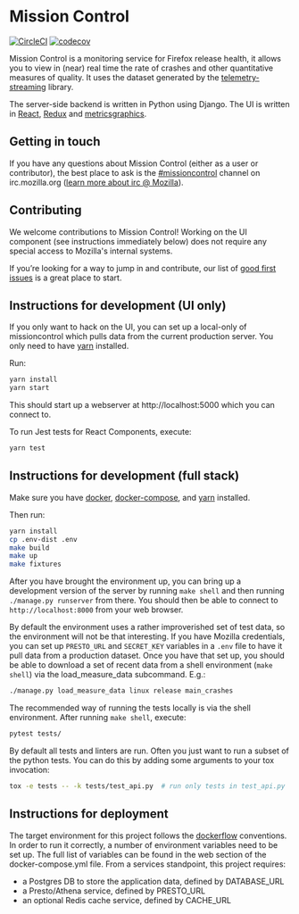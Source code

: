 Mission Control
===============

[![CircleCI](https://img.shields.io/circleci/project/github/mozilla/missioncontrol/master.svg)](https://circleci.com/gh/mozilla/missioncontrol)
[![codecov](https://codecov.io/gh/mozilla/missioncontrol/branch/master/graph/badge.svg)](https://codecov.io/gh/mozilla/missioncontrol)

Mission Control is a monitoring service for Firefox release health, it allows you
to view in (near) real time the rate of crashes and other quantitative measures of
quality. It uses the dataset generated by the [telemetry-streaming](https://github.com/mozilla/telemetry-streaming) library.

The server-side backend is written in Python using Django. The UI is written in [React](https://reactjs.org/), [Redux](http://redux.js.org/) and [metricsgraphics](http://metricsgraphicsjs.org/).

Getting in touch
----------------

If you have any questions about Mission Control (either as a user or contributor), the best place to ask is the [#missioncontrol](https://client00.chat.mibbit.com/?server=irc.mozilla.org&channel=%23missioncontrol) channel on irc.mozilla.org ([learn more about irc @ Mozilla](https://wiki.mozilla.org/IRC)).

Contributing
------------

We welcome contributions to Mission Control! Working on the UI component (see
instructions immediately below) does not require any special access to Mozilla's
internal systems.

If you’re looking for a way to jump in and contribute, our list of [good first issues](https://github.com/mozilla/missioncontrol/issues?q=is%3Aissue+is%3Aopen+label%3A%22good+first+issue%22) is a great place to start.

Instructions for development (UI only)
--------------------------------------

If you only want to hack on the UI, you can set up a local-only of missioncontrol which
pulls data from the current production server. You only need to have
[yarn](https://yarnpkg.com/) installed.

Run:

```bash
yarn install
yarn start
```

This should start up a webserver at http://localhost:5000 which you can connect to.

To run Jest tests for React Components, execute:

```bash
yarn test
```

Instructions for development (full stack)
-----------------------------------------

Make sure you have [docker](https://docker.io), [docker-compose](https://github.com/docker/compose), and [yarn](https://yarnpkg.com/) installed.

Then run:

```bash
yarn install
cp .env-dist .env
make build
make up
make fixtures
```

After you have brought the environment up, you can bring up a development version of
the server by running `make shell` and then running `./manage.py runserver`
from there. You should then be able to connect to `http://localhost:8000` from
your web browser.

By default the environment uses a rather improverished set of test data, so
the environment will not be that interesting. If you have Mozilla credentials,
you can set up `PRESTO_URL` and `SECRET_KEY` variables in a `.env` file to have it pull data
from a production dataset. Once you have that set up, you should be able to
download a set of recent data from a shell environment (`make shell`) via the
load_measure_data subcommand. E.g.:

```bash
./manage.py load_measure_data linux release main_crashes
```

The recommended way of running the tests locally is via the shell environment.
After running `make shell`, execute:

```bash
pytest tests/
```

By default all tests and linters are run. Often you just want to run a subset
of the python tests. You can do this by adding some arguments to your tox
invocation:

```bash
tox -e tests -- -k tests/test_api.py  # run only tests in test_api.py
```

Instructions for deployment
---------------------------

The target environment for this project follows the [dockerflow](https://github.com/mozilla-services/Dockerflow) conventions.
In order to run it correctly, a number of environment variables need to be set up.
The full list of variables can be found in the web section of the docker-compose.yml file.
From a services standpoint, this project requires:
 - a Postgres DB to store the application data, defined by DATABASE_URL
 - a Presto/Athena service, defined by PRESTO_URL
 - an optional Redis cache service, defined by CACHE_URL
